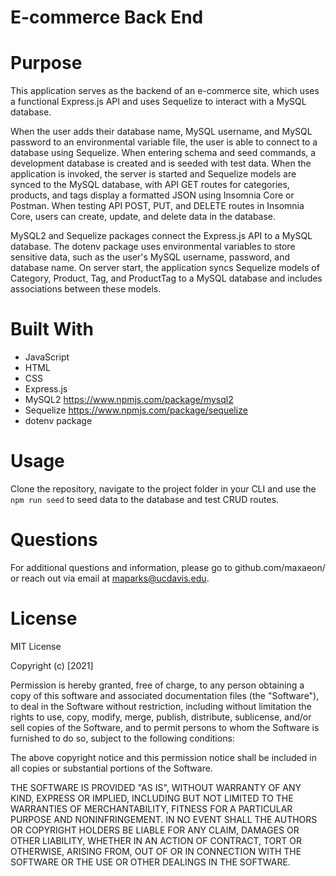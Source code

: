 # E-commerce Back End

# Purpose
This application serves as the backend of an e-commerce site, which uses a functional Express.js API and uses Sequelize to interact with a MySQL database.

When the user adds their database name, MySQL username, and MySQL password to an environmental variable file, the user is able to connect to a database using Sequelize. When entering schema and seed commands, a development database is created and is seeded with test data. When the application is invoked, the server is started and Sequelize models are synced to the MySQL database, with API GET routes for categories, products, and tags display a formatted JSON using Insomnia Core or Postman. When testing API POST, PUT, and DELETE routes in Insomnia Core, users can create, update, and delete data in the database.

MySQL2 and Sequelize packages connect the Express.js API to a MySQL database. The dotenv package uses environmental variables to store sensitive data, such as the user's MySQL username, password, and database name. On server start, the application syncs Sequelize models of Category, Product, Tag, and ProductTag to a MySQL database and includes associations between these models.

# Built With
* JavaScript
* HTML
* CSS
* Express.js
* MySQL2 https://www.npmjs.com/package/mysql2
* Sequelize https://www.npmjs.com/package/sequelize
* dotenv package

# Usage
Clone the repository, navigate to the project folder in your CLI and use the ```npm run seed``` to seed data to the database and test CRUD routes.

# Questions
For additional questions and information, please go to github.com/maxaeon/
or reach out via email at maparks@ucdavis.edu.

# License
MIT License

Copyright (c) [2021] 

Permission is hereby granted, free of charge, to any person obtaining a copy
of this software and associated documentation files (the "Software"), to deal
in the Software without restriction, including without limitation the rights
to use, copy, modify, merge, publish, distribute, sublicense, and/or sell
copies of the Software, and to permit persons to whom the Software is
furnished to do so, subject to the following conditions:

The above copyright notice and this permission notice shall be included in all
copies or substantial portions of the Software.

THE SOFTWARE IS PROVIDED "AS IS", WITHOUT WARRANTY OF ANY KIND, EXPRESS OR
IMPLIED, INCLUDING BUT NOT LIMITED TO THE WARRANTIES OF MERCHANTABILITY,
FITNESS FOR A PARTICULAR PURPOSE AND NONINFRINGEMENT. IN NO EVENT SHALL THE
AUTHORS OR COPYRIGHT HOLDERS BE LIABLE FOR ANY CLAIM, DAMAGES OR OTHER
LIABILITY, WHETHER IN AN ACTION OF CONTRACT, TORT OR OTHERWISE, ARISING FROM,
OUT OF OR IN CONNECTION WITH THE SOFTWARE OR THE USE OR OTHER DEALINGS IN THE
SOFTWARE.


